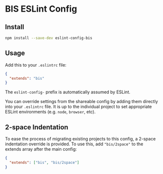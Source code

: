 # BIS ESLint Config

## Install

```bash
npm install --save-dev eslint-config-bis
```

## Usage

Add this to your `.eslintrc` file:

```json
{
  "extends": "bis"
}
```

The `eslint-config-` prefix is automatically assumed by ESLint.

You can override settings from the shareable config by adding them directly into your `.eslintrc` file. It is up to the individual project to set appropriate ESLint environments (e.g. `node`, `browser`, etc).

## 2-space Indentation

To ease the process of migrating existing projects to this config, a 2-space indentation override is provided. To use this, add `"bis/2space"` to the extends array after the main config:

```json
{
  "extends": ["bis", "bis/2space"]
}
```

